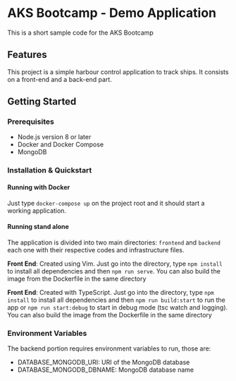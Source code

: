 # AKS Bootcamp - Demo Application

This is a short sample code for the AKS Bootcamp

## Features

This project is a simple harbour control application to track ships. It consists on a front-end and a back-end part.

## Getting Started

### Prerequisites

- Node.js version 8 or later
- Docker and Docker Compose
- MongoDB

### Installation & Quickstart

#### Running with Docker

Just type `docker-compose up` on the project root and it should start a working application.

#### Running stand alone

The application is divided into two main directories: `frontend` and `backend` each one with their respective codes and infrastructure files.

__Front End__: Created using Vim. Just go into the directory, type `npm install` to install all dependencies and then `npm run serve`. You can also build the image from the Dockerfile in the same directory

__Front End__: Created with TypeScript. Just go into the directory, type `npm install` to install all dependencies and then `npm run build:start` to run the app or `npm run start:debug` to start in debug mode (tsc watch and logging). You can also build the image from the Dockerfile in the same directory

### Environment Variables

The backend portion requires environment variables to run, those are:

- DATABASE_MONGODB_URI: URI of the MongoDB database
- DATABASE_MONGODB_DBNAME: MongoDB database name
